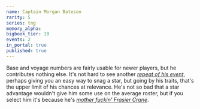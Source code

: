 ```yaml
---
name: Captain Morgan Bateson
rarity: 5
series: tng
memory_alpha:
bigbook_tier: 10
events: 2
in_portal: true
published: true
---
```


Base and voyage numbers are fairly usable for newer players, but he contributes nothing else. It's not hard to see another [_repeat of his event_](https://stt.wiki/wiki/The_Captain%27s_Oath_2), perhaps giving you an easy way to snag a star, but going by his traits, that's the upper limit of his chances at relevance. He's not so bad that a star advantage wouldn't give him some use on the average roster, but if you select him it's because he's [_mother fuckin' Frasier Crane_](https://www.youtube.com/watch?v=CXSjsf9SsGQ).
